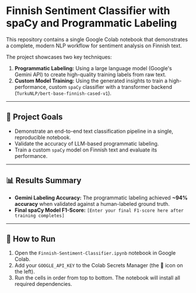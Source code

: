 # Finnish Sentiment Classifier with spaCy and Programmatic Labeling

This repository contains a single Google Colab notebook that demonstrates a complete, modern NLP workflow for sentiment analysis on Finnish text.

The project showcases two key techniques:
1.  **Programmatic Labeling:** Using a large language model (Google's Gemini API) to create high-quality training labels from raw text.
2.  **Custom Model Training:** Using the generated insights to train a high-performance, custom `spaCy` classifier with a transformer backend (`TurkuNLP/bert-base-finnish-cased-v1`).

---
## 🎯 Project Goals

* Demonstrate an end-to-end text classification pipeline in a single, reproducible notebook.
* Validate the accuracy of LLM-based programmatic labeling.
* Train a custom `spaCy` model on Finnish text and evaluate its performance.

---
## 📊 Results Summary

* **Gemini Labeling Accuracy:** The programmatic labeling achieved **~94% accuracy** when validated against a human-labeled ground truth.
* **Final spaCy Model F1-Score:** `[Enter your final F1-score here after training completes]`

---
## 🚀 How to Run

1.  Open the `Finnish-Sentiment-Classifier.ipynb` notebook in Google Colab.
2.  Add your `GOOGLE_API_KEY` to the Colab Secrets Manager (the 🔑 icon on the left).
3.  Run the cells in order from top to bottom. The notebook will install all required dependencies.
